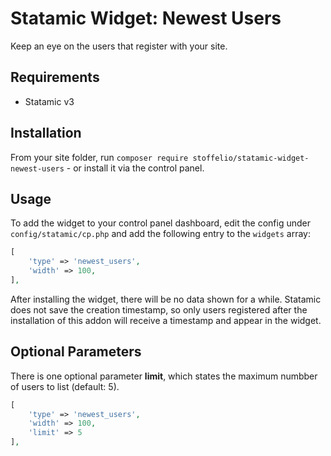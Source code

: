 # Statamic Widget: Newest Users

Keep an eye on the users that register with your site.

## Requirements

- Statamic v3

## Installation

From your site folder, run `composer require stoffelio/statamic-widget-newest-users` - or install it via the control panel.

## Usage

To add the widget to your control panel dashboard, edit the config under `config/statamic/cp.php` and add the following entry to the `widgets` array:

```php
[
    'type' => 'newest_users',
    'width' => 100,
],
```

After installing the widget, there will be no data shown for a while. Statamic does not save the creation timestamp, so only users registered after the installation of this addon will receive a timestamp and appear in the widget.

## Optional Parameters

There is one optional parameter  **limit**, which states the maximum numbber of users to list (default: 5).

```php
[
    'type' => 'newest_users',
    'width' => 100,
    'limit' => 5
],
```
